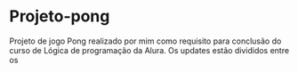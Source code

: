 # Projeto-pong

Projeto de jogo Pong realizado por mim como requisito para conclusão do curso de Lógica de programação da Alura.
Os updates estão divididos entre os 
